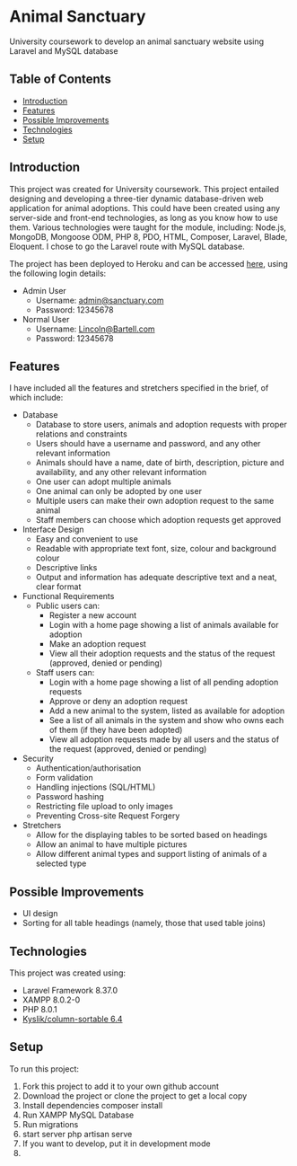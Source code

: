 # Animal Sanctuary
University coursework to develop an animal sanctuary website using Laravel and MySQL database

## Table of Contents
* [Introduction](#introduction)
* [Features](#features)
* [Possible Improvements](#possible-improvements)
* [Technologies](#technologies)
* [Setup](#setup)

## Introduction
This project was created for University coursework. This project entailed designing and developing a three-tier dynamic database-driven web application for animal adoptions. This could have been created using any server-side and front-end technologies, as long as you know how to use them. Various technologies were taught for the module, including: Node.js, MongoDB, Mongoose ODM, PHP 8, PDO, HTML, Composer, Laravel, Blade, Eloquent. I chose to go the Laravel route with MySQL database.  

The project has been deployed to Heroku and can be accessed [here](https://mysterious-dusk-05193.herokuapp.com), using the following login details:
* Admin User
  * Username: admin@sanctuary.com
  * Password: 12345678
* Normal User
  * Username: Lincoln@Bartell.com
  * Password: 12345678

## Features
I have included all the features and stretchers specified in the brief, of which include:
* Database
  * Database to store users, animals and adoption requests with proper relations and constraints
  * Users should have a username and password, and any other relevant information
  * Animals should have a name, date of birth, description, picture and availability, and any other relevant information
  * One user can adopt multiple animals
  * One animal can only be adopted by one user
  * Multiple users can make their own adoption request to the same animal
  * Staff members can choose which adoption requests get approved
* Interface Design
  * Easy and convenient to use
  * Readable with appropriate text font, size, colour and background colour
  * Descriptive links
  * Output and information has adequate descriptive text and a neat, clear format
* Functional Requirements
  * Public users can:
    * Register a new account
    * Login with a home page showing a list of animals available for adoption
    * Make an adoption request
    * View all their adoption requests and the status of the request (approved, denied or pending)
  * Staff users can:
    * Login with a home page showing a list of all pending adoption requests
    * Approve or deny an adoption request
    * Add a new animal to the system, listed as available for adoption
    * See a list of all animals in the system and show who owns each of them (if they have been adopted)
    * View all adoption requests made by all users and the status of the request (approved, denied or pending) 
* Security
  * Authentication/authorisation
  * Form validation
  * Handling injections (SQL/HTML)
  * Password hashing
  * Restricting file upload to only images
  * Preventing Cross-site Request Forgery
* Stretchers
  * Allow for the displaying tables to be sorted based on headings
  * Allow an animal to have multiple pictures
  * Allow different animal types and support listing of animals of a selected type

## Possible Improvements
* UI design
* Sorting for all table headings (namely, those that used table joins)

## Technologies
This project was created using:
* Laravel Framework 8.37.0
* XAMPP 8.0.2-0
* PHP 8.0.1
* [Kyslik/column-sortable 6.4](https://github.com/Kyslik/column-sortable)

## Setup
To run this project:
1. Fork this project to add it to your own github account
2. Download the project or clone the project to get a local copy
3. Install dependencies composer install
4. Run XAMPP MySQL Database
5. Run migrations 
6. start server php artisan serve
7. If you want to develop, put it in development mode
8. 
